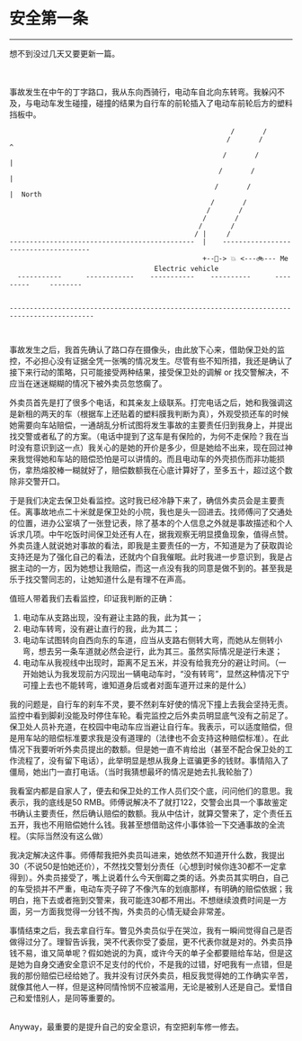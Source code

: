 # 安全第一条

---
想不到没过几天又要更新一篇。
<!--more-->
</br></br>
事故发生在中午的丁字路口，我从东向西骑行，电动车自北向东转弯。我躲闪不及，与电动车发生碰撞，碰撞的结果为自行车的前轮插入了电动车前轮后方的塑料挡板中。
```
                                                       /       /                           
                                                      /       /                 ^          
                                                     /       /                  |          
                                                    /       /                   |          
                                                   /       /                    |  North   
                                                  /       /                                
                                                 /       /                                 
                                                /       /                                  
                                               /       /                                   
                                              / |     /                                    
----------------------------------------------  |    ------------------------------------- 
                                                +--🛵-> 💥 <---🚲--- Me                
                                    Electric vehicle                                       
  -----------      ------------    -----------    ----------      ---------     --------   
                                                                                           
                                                                                           
-------------------------------------------------------------------------------------------
                                                                                           
                                                                                           
```
事故发生之后，我首先确认了路口存在摄像头，由此放下心来，借助保卫处的监控，不必担心没有证据全凭一张嘴的情况发生。尽管有些不知所措，我还是确认了接下来行动的策略，只可能接受两种结果，接受保卫处的调解 or 找交警解决，不应当在迷迷糊糊的情况下被外卖员忽悠瘸了。

外卖员首先是打了很多个电话，和其亲友上级联系。打完电话之后，她和我强调这是新租的两天的车（根据车上还贴着的塑料膜我判断为真），外观受损还车的时候她需要向车站赔偿，一通胡乱分析试图将发生事故的主要责任归到我身上，并提出找交警或者私了的方案。（电话中提到了这车是有保险的，为何不走保险？我在当时没有意识到这一点）我关心的是她的开价是多少，但是她给不出来，现在回过神来我觉得她和车站的赔偿恐怕是可以讲情的。而且电动车的外壳损伤而非功能损伤，拿热熔胶棒一糊就好了，赔偿数额我在心底计算好了，至多五十，超过这个数除非交警开口。

于是我们决定去保卫处看监控。这时我已经冷静下来了，确信外卖员会是主要责任。离事故地点二十米就是保卫处的小院，我也是头一回进去。找师傅问了交通处的位置，进办公室填了一张登记表，除了基本的个人信息之外就是事故描述和个人诉求几项。中午吃饭时间保卫处还有人在，据我观察无明显摸鱼现象，值得点赞。外卖员逢人就说她对事故的看法，即我是主要责任的一方，不知道是为了获取舆论支持还是为了强化自己的看法，还就内个自我催眠。此时我进一步意识到，我是占据主动的一方，因为她想让我赔偿，而这一点没有我的同意是做不到的。甚至我是乐于找交警同志的，让她知道什么是有理不在声高。

值班人带着我们去看监控，印证我判断的正确：
1. 电动车从支路出现，没有避让主路的我，此为其一；
2. 电动车转弯，没有避让直行的我，此为其二；
3. 电动车试图转向自西向东的车道，应当从支路右侧转大弯，而她从左侧转小弯，想去另一条车道就必然会逆行，此为其三。虽然实际情况是逆行未遂；
4. 电动车从我视线中出现时，距离不足五米，并没有给我充分的避让时间。（一开始她认为我发现前方闪现出一辆电动车时，“没有转弯”，显然这种情况下宁可撞上去也不能转弯，谁知道身后或者对面车道开过来的是什么）

我的问题是，自行车的刹车不灵，要不然刹车好使的情况下撞上去我会坚持无责。监控中看到脚刹没能及时停住车轮。看完监控之后外卖员明显底气没有之前足了。保卫处人员补充道，在校园中电动车应当避让自行车。我表示，可以适度赔偿，但是用车站的赔偿标准要求我是没有道理的（法律也不会支持这种赔偿标准）。在此情况下我要听听外卖员提出的数额。但是她一直不肯给出（甚至不配合保卫处的工作流程了，没有留下电话），此举明显是想从我身上诓骗更多的钱财。事情陷入了僵局，她出门一直打电话。（当时我猜想最坏的情况是她去扎我轮胎了）

我看室内都是自家人了，便去和保卫处的工作人员们交个底，问问他们的意思。我表示，我的底线是50 RMB。师傅说解决不了就打122，交警会出具一个事故鉴定书确认主要责任，然后确认赔偿的数额。我从中估计，就算交警来了，定个责任五五开，我也不用赔偿她什么钱。我甚至想借助这件小事体验一下交通事故的全流程。（实际当然没有这么做）

我决定解决这件事。师傅帮我把外卖员叫进来，她依然不知道开什么数，我提出30（不说50是怕她还价），不然找交警划分责任（心想到时候你连30都不一定拿得到）。外卖员接受了，嘴上说着什么今天倒霉之类的话。外卖员其实明白，自己的车受损并不严重，电动车壳子碎了不像汽车的划痕那样，有明确的赔偿依据；我明白，拖下去或者拖到交警来，我可能连30都不用出。不想继续浪费时间是一方面，另一方面我觉得一分钱不掏，外卖员的心情无疑会非常差。

事情结束之后，我去拿自行车。瞥见外卖员似乎在哭泣，我有一瞬间觉得自己是否做得过分了。理智告诉我，哭不代表你受了委屈，更不代表你就是对的。外卖员挣钱不易，谁又简单呢？假如她说的为真，或许今天的单子全都要赔给车站，但是这是她为自身交通安全意识不足支付的代价，不是我的过错，好吧我有一点错，但是我的那份赔偿已经给她了。我并没有讨厌外卖员，相反我觉得她的工作确实辛苦，就像其他人一样，但是这种同情怜悯不应被滥用，无论是被别人还是自己。爱惜自己和爱惜别人，是同等重要的。

<br/>
Anyway，最重要的是提升自己的安全意识，有空把刹车修一修去。
